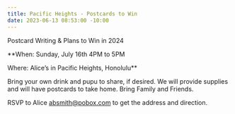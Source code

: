 ```yaml
---
title: Pacific Heights - Postcards to Win
date: 2023-06-13 08:53:00 -10:00
---
```


Postcard Writing & Plans to Win in 2024

**When: Sunday, July 16th 4PM to 5PM

Where: Alice’s in Pacific Heights, Honolulu**

Bring your own drink and pupu to share, if desired. We will provide supplies and will have postcards to take home. Bring Family and Friends.

RSVP to Alice absmith@pobox.com to get the address and direction.